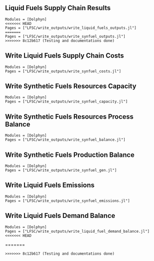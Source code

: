 ## Liquid Fuels Supply Chain Results
```@autodocs
Modules = [Dolphyn]
<<<<<<< HEAD
Pages = ["LFSC/write_outputs/write_liquid_fuels_outputs.jl"]
=======
Pages = ["LFSC/write_outputs/write_synfuel_outputs.jl"]
>>>>>>> 8c12b617 (Testing and documentations done)
```
## Write Liquid Fuels Supply Chain Costs
```@autodocs
Modules = [Dolphyn]
Pages = ["LFSC/write_outputs/write_synfuel_costs.jl"]
```

## Write Synthetic Fuels Resources Capacity
```@autodocs
Modules = [Dolphyn]
Pages = ["LFSC/write_outputs/write_synfuel_capacity.jl"]
```

## Write Synthetic Fuels Resources Process Balance
```@autodocs
Modules = [Dolphyn]
Pages = ["LFSC/write_outputs/write_synfuel_balance.jl"]
```

## Write Synthetic Fuels Production Balance
```@autodocs
Modules = [Dolphyn]
Pages = ["LFSC/write_outputs/write_synfuel_gen.jl"]
```

## Write Liquid Fuels Emissions
```@autodocs
Modules = [Dolphyn]
Pages = ["LFSC/write_outputs/write_synfuel_emissions.jl"]
```

## Write Liquid Fuels Demand Balance
```@autodocs
Modules = [Dolphyn]
Pages = ["LFSC/write_outputs/write_liquid_fuel_demand_balance.jl"]
<<<<<<< HEAD
```
=======
```
>>>>>>> 8c12b617 (Testing and documentations done)
